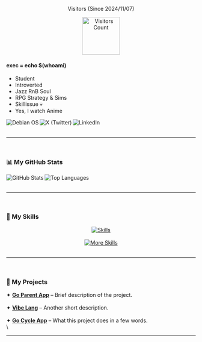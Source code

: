 <div align="center">

Visitors (Since 2024/11/07)

<img src="https://count.getloli.com/@mycounter?name=mycounter&theme=original-new&padding=7&offset=0&align=top&scale=1&pixelated=1&darkmode=0&num=1" alt="Visitors Count" height="100">

</div>


#### exec = echo $(whoami)

- Student
- Introverted
- Jazz RnB Soul
- RPG Strategy & Sims
- Skillissue 💀
- Yes, I watch Anime

<div align="center">
  <a href="https://www.debian.org/">
    <img align="left" src="https://img.shields.io/badge/OS-Debian-teal?logo=debian&logoColor=white" alt="Debian OS" />
  </a>&nbsp;
  <a href="https://x.com/kristyanureeves">
    <img align="left" src="https://img.shields.io/badge/X-kristyanureeves-teal?logo=x&logoColor=white" alt="X (Twitter)" />
  </a>&nbsp;
  <a href="https://www.linkedin.com/in/christian-de-leon-1991b0341">
    <img align="left" src="https://img.shields.io/badge/LinkedIn-Christian%20De%20Leon-teal?logo=linkedin&logoColor=white" alt="LinkedIn" />
  </a>
</div>

<br/>

---

<br/>

### 📊 My GitHub Stats

<a href="https://github.com/ksandeleon">
 <img align='left' src="https://github-readme-stats.vercel.app/api?username=ksandeleon&show_icons=true&theme=radical" alt="GitHub Stats" />
</a>
<a href="https://github.com/ksandeleon">
 <img align='left' src="https://github-readme-stats.vercel.app/api/top-langs/?username=ksandeleon&layout=compact&theme=radical" alt="Top Languages" />
</a>
<br clear="left"/>

<br/>

---

<br/>

### 🚀 My Skills

<div align="center">
 <a href="https://skillicons.dev">
  <img src="https://skillicons.dev/icons?i=flutter,python,c,cpp,java,html,css,js" alt="Skills" />
 </a>
 <br/><br/>
 <a href="https://skillicons.dev">
  <img src="https://skillicons.dev/icons?i=dotnet,mysql,dart,git,github,linux,idea,vscode,visualstudio,vim,androidstudio" alt="More Skills" />
 </a>
</div>

<br/>

---

<br/>

### 🌱 My Projects  

✦ [**Go Parent App**](https://github.com/ksandeleon/project1) – Brief description of the project.  
\
✦ [**Vibe Lang**](https://github.com/ksandeleon/project2) – Another short description.  
\
✦ [**Go Cycle App**](https://github.com/ksandeleon/project3) – What this project does in a few words.  
\

---
